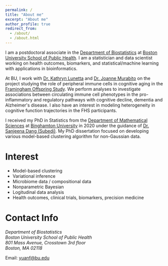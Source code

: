 ```yaml
---
permalink: /
title: "About me"
excerpt: "About me"
author_profile: true
redirect_from: 
  - /about/
  - /about.html
---
```


I am a postdoctoral associate in the [Department of Biostatistics](https://www.bu.edu/sph/about/departments/biostatistics/) at [Boston University School of Public Health](https://www.bu.edu/sph/). I am a statistician and data scientist working on health outcomes, biomarkers, and statistical/machine learning with applications in bioinformatics. 

At BU, I work with [Dr. Kathryn Lunetta](https://www.bu.edu/sph/profile/kathryn-lunetta/) and [Dr. Joanne Murabito](https://www.bumc.bu.edu/busm/profile/joanne-murabito/) on the project studying the role of peripheral immune cells in cognitive aging in the [Framingham Offspring Study](https://framinghamheartstudy.org/). We perform analyses to investigate associations between circulating immune cell phenotypes in the pro-inflammatory and regulatory pathways with cognitive decline, dementia and Alzheimer's disease. I also have an interest in modeling heterogeneity in cognitive function trajectories in the FHS participants.

I received my PhD in Statistics from the [Department of Mathematical Sciences](https://www2.math.binghamton.edu/p) at [Binghamton University](https://www.binghamton.edu/) in 2020 under the guidance of [Dr. Sanjeena Dang (Subedi)](https://sites.google.com/view/sanjeena/home?authuser=0). My PhD dissertation focused on developing various model-based clustering algorithm for non-Gaussian data.


# Interest

* Model-based clustering
* Variational inference
* Microbiome data / compositional data
* Nonparametric Bayesian
* Logitudinal data analysis
* Health outcomes, clinical trials, biomarkers, precision medicine


# Contact Info

<address>
  Department of Biostatistics<br /> Boston University School of Public Health<br /> 801 Mass Avenue, Crosstown 3rd floor<br /> Boston, MA 02118
</address>

Email: yuanf@bu.edu
